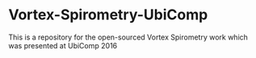 # Vortex-Spirometry-UbiComp
This is a repository for the open-sourced Vortex Spirometry work which was presented at UbiComp 2016
